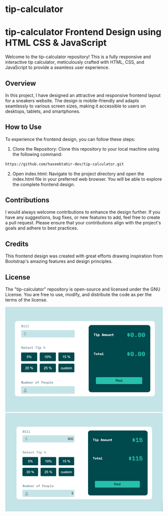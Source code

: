 # tip-calculator
# tip-calculator Frontend Design using HTML CSS & JavaScript

Welcome to the tip-calculator repository! This is a fully responsive and interactive tip calculator, meticulously crafted with HTML, CSS, and JavaScript to provide a seamless user experience. 

## Overview

In this project, I have designed an attractive and responsive frontend layout for a sneakers website. The design is mobile-friendly and adapts seamlessly to various screen sizes, making it accessible to users on desktops, tablets, and smartphones.

## How to Use

To experience the frontend design, you can follow these steps:

1. Clone the Repository: Clone this repository to your local machine using the following command:

```bash
https://github.com/haseebtahir-dev/tip-calculator.git
```

2. Open index.html: Navigate to the project directory and open the index.html file in your preferred web browser. You will be able to explore the complete frontend design.

## Contributions
I would always welcome contributions to enhance the design further. If you have any suggestions, bug fixes, or new features to add, feel free to create a pull request. Please ensure that your contributions align with the project's goals and adhere to best practices.

## Credits
This frontend design was created with great efforts drawing inspiration from Bootstrap's amazing features and design principles.

## License
The "tip-calculator" repository is open-source and licensed under the GNU License. You are free to use, modify, and distribute the code as per the terms of the license.

![Landing page](calculator.png.png)
![Landing page](calculator1.png.png)

